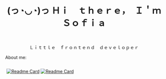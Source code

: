 <h1 align="center"> (っ◔◡◔)っ Ｈｉ　ｔｈｅｒｅ，　Ｉ＇ｍ　Ｓｏｆｉａ　</h1>

﻿<p align="center"> Ｌｉｔｔｌｅ　ｆｒｏｎｔｅｎｄ　ｄｅｖｅｌｏｐｅｒ </p>

 About me: 
<div align="center" style="display: flex; flex-direction: row;">

﻿<span> [![Readme Card](https://github-readme-stats.vercel.app/api/pin/?username=sony-vedom&repo=Hotel_Check)](https://github.com/sony-vedom/Hotel_Check) </span>
<span> [![Readme Card](https://github-readme-stats.vercel.app/api/pin/?username=sony-vedom&repo=watsapp-app)](https://github.com/sony-vedom/watsapp-app) </span>
</div>

<!--
**sony-vedom/sony-vedom** is a ✨ _special_ ✨ repository because its `README.md` (this file) appears on your GitHub profile.

Here are some ideas to get you started:

- 🔭 I’m currently working on ...
- 🌱 I’m currently learning ...
- 👯 I’m looking to collaborate on ...
- 🤔 I’m looking for help with ...
- 💬 Ask me about ...
- 📫 How to reach me: ...
- 😄 Pronouns: ...
- ⚡ Fun fact: ...
-->
